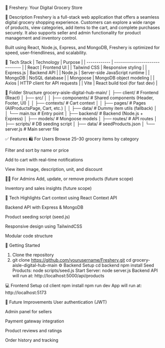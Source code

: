🛒 Freshery: Your Digital Grocery Store

📌 Description
 Freshery is a full-stack web application that offers a seamless digital grocery shopping experience. Customers can explore a wide range of products, view categories, add items to the cart, and complete purchases securely. It also supports seller and admin functionality for product management and inventory control.

Built using React, Node.js, Express, and MongoDB, Freshery is optimized for speed, user-friendliness, and scalability.

🧰 Tech Stack
| Technology   | Purpose                         |
| ------------ | ------------------------------- |
| React        | Frontend UI                     |
| Tailwind CSS | Responsive styling              |
| Express.js   | Backend API                     |
| Node.js      | Server-side JavaScript runtime  |
| MongoDB      | NoSQL database                  |
| Mongoose     | MongoDB object modeling         |
| Axios        | HTTP client for API requests    |
| Vite         | React build tool (for fast dev) |

📁 Folder Structure
grocery-aisle-digital-hub-main/
│
├── client/                  # Frontend (React)
│   ├── src/
│   │   ├── components/      # Shared components (Header, Footer, UI)
│   │   ├── contexts/        # Cart context
│   │   ├── pages/           # Pages (AllProductsPage, Cart, etc.)
│   │   ├── data/            # Dummy item utils (fallback)
│   │   └── main.tsx         # Entry point
│
├── backend/                 # Backend (Node.js + Express)
│   ├── models/              # Mongoose models
│   ├── routes/              # API routes
│   ├── scripts/             # DB seeding script
│   ├── data/                # seedProducts.json
│   └── server.js            # Main server file


✅ Features
🛍️ For Users
Browse 25–30 grocery items by category

Filter and sort by name or price

Add to cart with real-time notifications

View item image, description, unit, and discount

🧑‍💼 For Admins
Add, update, or remove products (future scope)

Inventory and sales insights (future scope)

🧩 Tech Highlights
Cart context using React Context API

Backend API with Express & MongoDB

Product seeding script (seed.js)

Responsive design using TailwindCSS

Modular code structure

🚀 Getting Started
1. Clone the repository
2. git clone https://github.com/yourusername/Freshery.git
cd grocery-aisle-digital-hub-main
⚙️ Backend Setup
cd backend
npm install
Seed Products:
node scripts/seed.js
Start Server:
node server.js
Backend API will run at:
http://localhost:5000/api/products

💻 Frontend Setup
cd client
npm install
npm run dev
App will run at:
http://localhost:5173

📝 Future Improvements
User authentication (JWT)

Admin panel for sellers

Payment gateway integration

Product reviews and ratings

Order history and tracking
